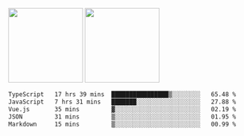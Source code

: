 <img src="https://github-readme-stats.vercel.app/api?username=Dream4ever&count_private=true&show_icons=true&theme=tokyonight" height="150" /> <img src="https://github-readme-stats.vercel.app/api/top-langs/?username=Dream4ever&count_private=true&show_icons=true&theme=tokyonight&langs_count=5&layout=compact" height="150" />

<!--START_SECTION:waka-->

```txt
TypeScript   17 hrs 39 mins  ████████████████▒░░░░░░░░   65.48 %
JavaScript   7 hrs 31 mins   ███████░░░░░░░░░░░░░░░░░░   27.88 %
Vue.js       35 mins         ▓░░░░░░░░░░░░░░░░░░░░░░░░   02.19 %
JSON         31 mins         ▒░░░░░░░░░░░░░░░░░░░░░░░░   01.95 %
Markdown     15 mins         ▒░░░░░░░░░░░░░░░░░░░░░░░░   00.99 %
```

<!--END_SECTION:waka-->
